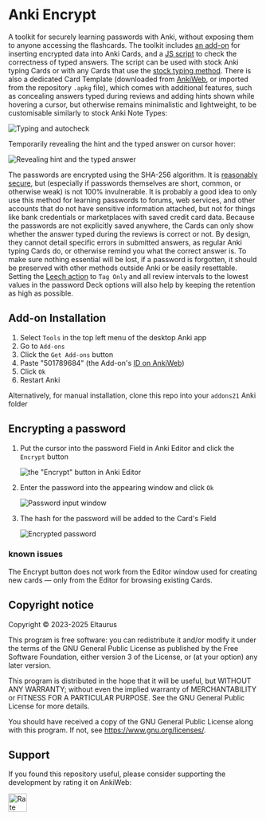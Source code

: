 # Anki Encrypt

A toolkit for securely learning passwords with Anki, without exposing them to anyone accessing the flashcards. The toolkit includes [an add-on](https://ankiweb.net/shared/info/501789684) for inserting encrypted data into Anki Cards, and a [JS script](https://github.com/Eltaurus-Lt/Anki-Encrypt/blob/main/CheckAnswer.js) to check the correctness of typed answers. The script can be used with stock Anki typing Cards or with any Cards that use the [stock typing method](https://docs.ankiweb.net/templates/fields.html#checking-your-answer). There is also a dedicated Card Template (downloaded from [AnkiWeb](https://ankiweb.net/shared/info/956687415), or imported from the repository `.apkg` file), which comes with additional features, such as concealing answers typed during reviews and adding hints shown while hovering a cursor, but otherwise remains minimalistic and lightweight, to be customisable similarly to stock Anki Note Types:

![Typing and autocheck](https://github.com/user-attachments/assets/bfd0365c-b8f6-4451-a8c8-0009838a9834)

Temporarily revealing the hint and the typed answer on cursor hover:

![Revealing hint and the typed answer](https://github.com/user-attachments/assets/f7ce931a-aadb-4d6f-b67b-f7440bddf6dc)

The passwords are encrypted using the SHA-256 algorithm. It is [reasonably secure](https://en.wikipedia.org/wiki/Hash_function_security_summary), but (especially if passwords themselves are short, common, or otherwise weak) is not 100% invulnerable. It is probably a good idea to only use this method for learning passwords to forums, web services, and other accounts that do not have sensitive information attached, but not for things like bank credentials or marketplaces with saved credit card data.
Because the passwords are not explicitly saved anywhere, the Cards can only show whether the answer typed during the reviews is correct or not. By design, they cannot detail specific errors in submitted answers, as regular Anki typing Cards do, or otherwise remind you what the correct answer is. To make sure nothing essential will be lost, if a password is forgotten, it should be preserved with other methods outside Anki or be easily resettable. Setting the [Leech action](https://docs.ankiweb.net/leeches.html#leeches) to `Tag Only` and all review intervals to the lowest values in the password Deck options will also help by keeping the retention as high as possible.

## Add-on Installation

1. Select `Tools` in the top left menu of the desktop Anki app
2. Go to `Add-ons`
3. Click the `Get Add-ons` button
4. Paste "501789684" (the Add-on's [ID on AnkiWeb](https://ankiweb.net/shared/info/501789684))
5. Click `Ok`
6. Restart Anki

Alternatively, for manual installation, clone this repo into your `addons21` Anki folder

## Encrypting a password

1. Put the cursor into the password Field in Anki Editor and click the `Encrypt` button

    ![the "Encrypt" button in Anki Editor](https://github.com/user-attachments/assets/4d79482e-98d2-4173-b532-12ad935a375b)
2. Enter the password into the appearing window and click `Ok`

    ![Password input window](https://github.com/user-attachments/assets/c399c214-2437-4738-9251-8b712dc634fa)
3. The hash for the password will be added to the Card's Field

    ![Encrypted password](https://github.com/user-attachments/assets/ed913d6e-e76a-4575-8763-bea855b1e4bb)


### known issues
The Encrypt button does not work from the Editor window used for creating new cards — only from the Editor for browsing existing Cards.

## Copyright notice

Copyright © 2023-2025 Eltaurus

This program is free software: you can redistribute it and/or modify
it under the terms of the GNU General Public License as published by
the Free Software Foundation, either version 3 of the License, or
(at your option) any later version.

This program is distributed in the hope that it will be useful,
but WITHOUT ANY WARRANTY; without even the implied warranty of
MERCHANTABILITY or FITNESS FOR A PARTICULAR PURPOSE.
See the GNU General Public License for more details.

You should have received a copy of the GNU General Public License
along with this program. If not, see <https://www.gnu.org/licenses/>.

## Support

If you found this repository useful, please consider supporting the development by rating it on AnkiWeb:

<a href="https://ankiweb.net/shared/info/501789684" target="_blank"><img src="https://i.imgur.com/CoCMk2T.png" alt="Rate the Add-on on AnkiWeb"  style="height: 37px"></a>
